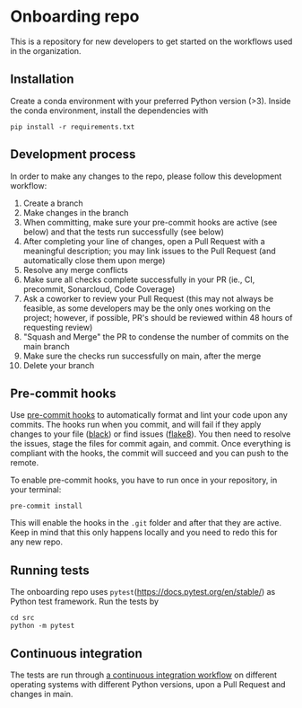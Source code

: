 # Onboarding repo
This is a repository for new developers to get started on the workflows used in the organization.

## Installation
Create a conda environment with your preferred Python version (>3). Inside the conda environment, install the dependencies with
```
pip install -r requirements.txt
```

## Development process
In order to make any changes to the repo, please follow this development workflow:
1. Create a branch
1. Make changes in the branch
1. When committing, make sure your pre-commit hooks are active (see below) and that the tests run successfully (see below)
1. After completing your line of changes, open a Pull Request with a meaningful description; you may link issues to the Pull Request (and automatically close them upon merge)
1. Resolve any merge conflicts
1. Make sure all checks complete successfully in your PR (ie., CI, precommit, Sonarcloud, Code Coverage)
1. Ask a coworker to review your Pull Request (this may not always be feasible, as some developers may be the only ones working on the project; however, if possible, PR's should be reviewed within 48 hours of requesting review)
1. "Squash and Merge" the PR to condense the number of commits on the main branch
1. Make sure the checks run successfully on main, after the merge
1. Delete your branch

## Pre-commit hooks
Use [pre-commit hooks](https://pre-commit.com/) to automatically format and lint your code upon any commits. The hooks run when you commit, and will fail if they apply changes to your file ([black](https://black.readthedocs.io/en/stable/)) or find issues ([flake8](https://flake8.pycqa.org/en/latest/)). You then need to resolve the issues, stage the files for commit again, and commit. Once everything is compliant with the hooks, the commit will succeed and you can push to the remote.

To enable pre-commit hooks, you have to run once in your repository, in your terminal:
```
pre-commit install
```
This will enable the hooks in the `.git` folder and after that they are active. Keep in mind that this only happens locally and you need to redo this for any new repo.

## Running tests
The onboarding repo uses `pytest`(https://docs.pytest.org/en/stable/) as Python test framework. Run the tests by
```
cd src
python -m pytest
```

## Continuous integration
The tests are run through [a continuous integration workflow](.github/workflows/ci.yml) on different operating systems with different Python versions, upon a Pull Request and changes in main.